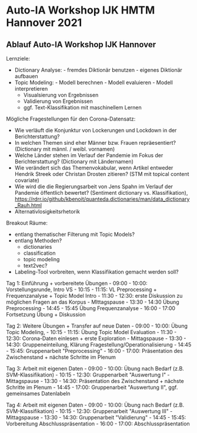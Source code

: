 # Auto-IA Workshop IJK HMTM Hannover 2021


## Ablauf Auto-IA Workshop IJK Hannover

Lernziele:
- Dictionary Analyse: 
        - fremdes Diktionär benutzen
        - eigenes Diktionär aufbauen 
- Topic Modeling:
        - Modell berechnen 
        - Modell evaluieren
        - Modell interpretieren
     - Visualsierung von Ergebnissen
     - Validierung von Ergebnissen
     - ggf. Text-Klassifikation mit maschinellem Lernen


Mögliche Fragestellungen für den Corona-Datensatz:

- Wie verläuft die Konjunktur von Lockerungen und Lockdown in der Berichterstattung?
- In welchen Themen sind eher Männer bzw. Frauen repräesentiert? (Dictionary mit männl. / weibl. vornamen)
- Welche Länder stehen im Verlauf der Pandemie im Fokus der Berichterstattung? (Dictionary mit Ländernamen)
- Wie verändert sich das Themenvokabular, wenn Artikel entweder Hendrik Streek oder Christan Drosten zitieren? (STM mit  topical content covariate)
- Wie wird die die Regierungsarbeit von Jens Spahn im Verlauf der Pandemie öffentlich bewertet? (Sentiment dictionary vs. Klassifikation), https://rdrr.io/github/kbenoit/quanteda.dictionaries/man/data_dictionary_Rauh.html
- Alternativlosigkeitsrhetorik

Breakout Räume:
- entlang thematischer Filterung mit Topic Models?
- entlang Methoden?
    - dictionaries
    - classification
    - topic modeling
    - text2vec?
- Labeling-Tool vorbreiten, wenn Klassifikation gemacht werden soll?


Tag 1: Einführung + vorbereitete Übungen
    - 09:00 - 10:00: Vorstellungsrunde, Intro VS
    - 10:15 - 11:15: VL Preprocessing + Frequenzanalyse + Topic Model Intro
    - 11:30 - 12:30: erste Diskussion zu möglichen Fragen an das Korpus
    - MIttagspause
    - 13:30 - 14:30 Übung Preprocessing
    - 14:45 - 15:45 Übung Frequenzanalyse
    - 16:00 - 17:00 Fortsetzung Übung + Diskussion
    
 Tag 2: Weitere Übungen + Transfer auf neue Daten
     - 09:00 - 10:00: Übung Topic Modeling, 
     - 10:15 - 11:15: Übung Topic Model Evaluation
     - 11:30 - 12:30: Corona-Daten einlesen + erste Exploration
     - Mittagspause
     - 13:30 - 14:30: Gruppeneinteilung, Klärung Fragestellung/Operationalisierung
     - 14:45 - 15:45: Gruppenarbeit "Preprocessing" 
     - 16:00 - 17:00: Präsentation des Zwischenstand + nächste Schritte im Plenum
     
  Tag 3: Arbeit mit eigenen Daten
     - 09:00 - 10:00: Übung nach Bedarf (z.B. SVM-Klassifikation)
     - 10:15 - 12:30: Gruppenarbeit "Auswertung I"
     - Mittagspause
     - 13:30 - 14:30: Präsentation des Zwischenstand + nächste Schritte im Plenum
     - 14:45 - 17:00: Gruppenarbeit "Auswertung II", ggf. gemeinsames Datenlabeln
      
  Tag 4: Arbeit mit eigenen Daten
     - 09:00 - 10:00: Übung nach Bedarf (z.B. SVM-Klassifikation)
     - 10:15 - 12:30: Gruppenarbeit "Auswertung III"
     - Mittagspause
     - 13:30 - 14:30: Gruppenarbeit "Validierung"
     - 14:45 - 15:45: Vorbereitung Abschlusspräsentation
     - 16:00 - 17:00: Abschlusspräsentation

